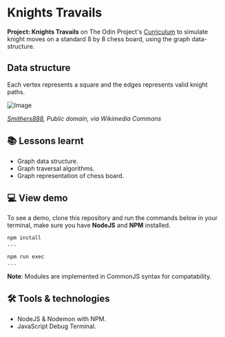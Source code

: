 # Knights Travails

**Project: Knights Travails** on The Odin Project's [Curriculum](https://www.theodinproject.com/lessons/javascript-knights-travails) to simulate knight moves on a standard 8 by 8 chess board, using the graph data-structure.

## Data structure
Each vertex represents a square and the edges represents valid knight paths.

![Image](https://upload.wikimedia.org/wikipedia/commons/thumb/9/91/Knight%27s_graph.svg/256px-Knight%27s_graph.svg.png)
_<div><a href="https://commons.wikimedia.org/wiki/File:Knight%27s_graph.svg">Smithers888</a>, Public domain, via Wikimedia Commons</div>_

## 📚 Lessons learnt

- Graph data structure.
- Graph traversal algorithms.
- Graph representation of chess board.

## 💻 View demo

To see a demo, clone this repository and run the commands below in your terminal, make sure you have **NodeJS** and **NPM** installed.

```bash
npm install
...

npm run exec
...
```

**Note**: Modules are implemented in CommonJS syntax for compatability.

## 🛠 Tools & technologies

- NodeJS & Nodemon with NPM.
- JavaScript Debug Terminal.
